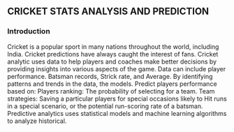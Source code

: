 ## CRICKET STATS ANALYSIS AND PREDICTION
### Introduction
Cricket is a popular sport in many nations throughout the world, including India. Cricket predictions have always caught the interest of fans. Cricket analytic uses data to help players and coaches make better decisions by providing insights into various aspects of the game. 
Data can include player performance. Batsman records, Strick rate, and Average. By identifying patterns and trends in the data, the models. 
Predict players performance based on: Players ranking: The probability of selecting for a team. Team strategies: Saving a particular players for special occasions likely to Hit runs in a special scenario, or the potential run-scoring rate of a batsman.
Predictive analytics uses statistical models and machine learning algorithms to analyze historical.
